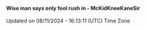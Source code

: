 #### Wise man says only fool rush in - McKidKneeKaneSir
Updated on 08/11/2024 - 16:13:11 (UTC) Time Zone
